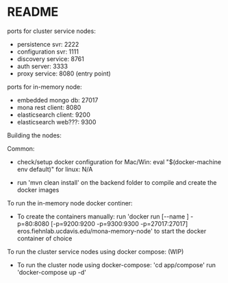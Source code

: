 # README #

ports for cluster service nodes:
- persistence svr: 2222
- configuration svr: 1111
- discovery service: 8761
- auth server: 3333
- proxy service: 8080 (entry point)


ports for in-memory node:
- embedded mongo db: 27017
- mona rest client: 8080
- elasticsearch client: 9200
- elasticsearch web???: 9300

Building the nodes:

Common:
- check/setup docker configuration
	for Mac/Win:
	  eval "$(docker-machine env default)"
	for linux:
	  N/A
	  
- run 'mvn clean install' on the backend folder to compile and create the docker images

To run the in-memory node docker continer:
- To create the containers manually:
	run 'docker run [--name <whateveryouwanttonameyourimage>] -p=80:8080 [-p=9200:9200 -p=9300:9300 -p=27017:27017] eros.fiehnlab.ucdavis.edu/mona-memory-node' 
		to start the docker container of choice

To run the cluster service nodes using docker compose: (WIP)
- To run the cluster node using docker-compose:
	'cd app/compose'
	run 'docker-compose up -d'

